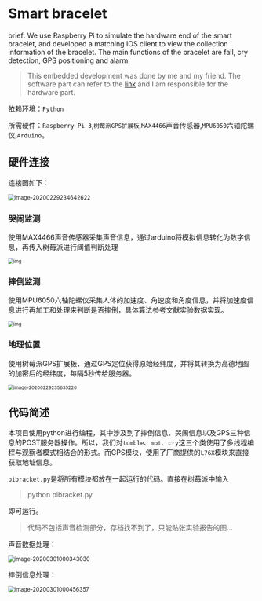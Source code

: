 # Smart bracelet

brief: We use Raspberry Pi to simulate the hardware end of the smart bracelet, and developed a matching IOS client to view the collection information of the bracelet. The main functions of the bracelet are fall, cry detection, GPS positioning and alarm.

> This embedded development was done by me and my friend. The software part  can refer to the [link](https://github.com/Plorde/ChildLost) and I am responsible for the hardware part.

依赖环境：`Python`

所需硬件：`Raspberry Pi 3`,`树莓派GPS扩展板`,`MAX4466`声音传感器,`MPU6050`六轴陀螺仪,`Arduino`。



## 硬件连接

连接图如下：

<img src="C:\Users\zxy\AppData\Roaming\Typora\typora-user-images\image-20200229234642622.png" alt="image-20200229234642622" style="zoom:80%;" />



### 哭闹监测

使用MAX4466声音传感器采集声音信息，通过arduino将模拟信息转化为数字信息，再传入树莓派进行阈值判断处理

<img src="file:///C:/Users/zxy/AppData/Local/Temp/msohtmlclip1/01/clip_image002.jpg" alt="img" style="zoom:67%;" />

### 摔倒监测

使用MPU6050六轴陀螺仪采集人体的加速度、角速度和角度信息，并将加速度信息进行再加工和处理来判断是否摔倒，具体算法参考文献实验数据实现。

<img src="file:///C:/Users/zxy/AppData/Local/Temp/msohtmlclip1/01/clip_image004.jpg" alt="img" style="zoom:67%;" />

### 地理位置

使用树莓派GPS扩展板，通过GPS定位获得原始经纬度，并将其转换为高德地图的加密后的经纬度，每隔5秒传给服务器。

<img src="C:\Users\zxy\AppData\Roaming\Typora\typora-user-images\image-20200229235635220.png" alt="image-20200229235635220" style="zoom:67%;" />



## 代码简述

本项目使用python进行编程，其中涉及到了摔倒信息、哭闹信息以及GPS三种信息的POST服务器操作。所以，我们对`tumble`、`mot`、`cry`这三个类使用了多线程编程与观察者模式相结合的形式。而GPS模块，使用了厂商提供的`L76X`模块来直接获取地址信息。

`pibracket.py`是将所有模块都放在一起运行的代码。直接在树莓派中输入

> python pibracket.py

即可运行。

> 代码不包括声音检测部分，存档找不到了，只能贴张实验报告的图...

声音数据处理：

<img src="C:\Users\zxy\AppData\Roaming\Typora\typora-user-images\image-20200301000343030.png" alt="image-20200301000343030" style="zoom: 80%;" />

摔倒信息处理：

<img src="C:\Users\zxy\AppData\Roaming\Typora\typora-user-images\image-20200301000456357.png" alt="image-20200301000456357" style="zoom:80%;" />